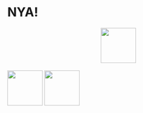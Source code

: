 # NYA!

<center><a href="https://www.guilded.gg/r/zzWErmYwGl?i=4PRqV9lm"><img src="https://avatars.githubusercontent.com/u/39399893?s=200&v=4" width="80"></a></center>
<br>
<a href="https://discord.gg/v68Z2SYq"><img src="https://pnggrid.com/wp-content/uploads/2021/05/Discord-Logo-Square-1024x1024.png" width="80"></a>
<a href="https://rvlt.gg/Kta5NAEs"><img src="https://developers.revolt.chat/img/logo.png" width="80"></a>

